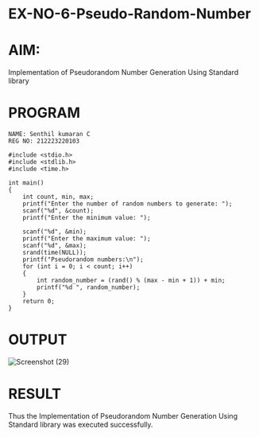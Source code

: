 # EX-NO-6-Pseudo-Random-Number

# AIM: 

Implementation of Pseudorandom Number Generation Using Standard library

# PROGRAM
```
NAME: Senthil kumaran C
REG NO: 212223220103

#include <stdio.h>
#include <stdlib.h>
#include <time.h>

int main() 
{
    int count, min, max;
    printf("Enter the number of random numbers to generate: ");
    scanf("%d", &count);
    printf("Enter the minimum value: ");
    
    scanf("%d", &min);
    printf("Enter the maximum value: ");
    scanf("%d", &max);
    srand(time(NULL));
    printf("Pseudorandom numbers:\n");   
    for (int i = 0; i < count; i++) 
    {
        int random_number = (rand() % (max - min + 1)) + min;
        printf("%d ", random_number);
    }
    return 0;
}
```

# OUTPUT

![Screenshot (29)](https://github.com/user-attachments/assets/257d14f8-901f-4ea9-bb34-2ead0b4c52f8)


# RESULT
   Thus the Implementation of Pseudorandom Number Generation Using Standard library was executed successfully.

